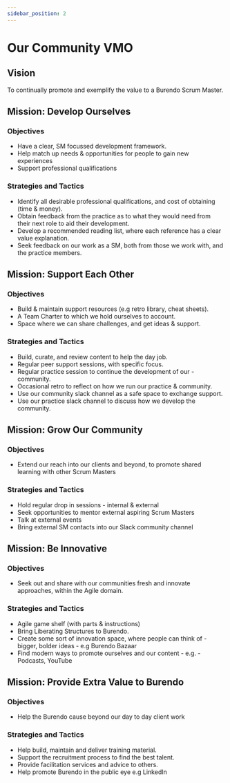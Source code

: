 ```yaml
---
sidebar_position: 2
---
```

# Our Community VMO

## Vision

To continually promote and exemplify the value to a Burendo Scrum Master.

## Mission: Develop Ourselves


### Objectives

- Have a clear, SM focussed development framework.
- Help match up needs & opportunities for people to gain new experiences
- Support professional qualifications

### Strategies and Tactics

- Identify all desirable professional qualifications, and cost of obtaining (time & money).
- Obtain feedback from the practice as to what they would need from their next role to aid their development.
- Develop a recommended reading list, where each reference has a clear value explanation.
- Seek feedback on our work as a SM, both from those we work with, and the practice members.

## Mission: Support Each Other


### Objectives

- Build & maintain support resources (e.g retro library, cheat sheets).
- A Team Charter to which we hold ourselves to account.
- Space where we can share challenges, and get ideas & support.

### Strategies and Tactics

- Build, curate, and review content to help the day job.
- Regular peer support sessions, with specific focus.
- Regular practice session to continue the development of our - community.
- Occasional retro to reflect on how we run our practice & community.
- Use our community slack channel as a safe space to exchange support.
- Use our practice slack channel to discuss how we develop the community.

## Mission: Grow Our Community


### Objectives

- Extend our reach into our clients and beyond, to promote shared learning with other Scrum Masters

### Strategies and Tactics

- Hold regular drop in sessions - internal & external
- Seek opportunities to mentor external aspiring Scrum Masters
- Talk at external events
- Bring external SM contacts into our Slack community channel

## Mission: Be Innovative


### Objectives

- Seek out and share with our communities fresh and innovate approaches, within the Agile domain.

### Strategies and Tactics

- Agile game shelf (with parts & instructions)
- Bring Liberating Structures to Burendo.
- Create some sort of innovation space, where people can think of - bigger, bolder ideas - e.g Burendo Bazaar
- Find modern ways to promote ourselves and our content - e.g. - Podcasts, YouTube

## Mission: Provide Extra Value to Burendo


### Objectives

- Help the Burendo cause beyond our day to day client work

### Strategies and Tactics

- Help build, maintain and deliver training material.
- Support the recruitment process to find the best talent.
- Provide facilitation services and advice to others.
- Help promote Burendo in the public eye e.g LinkedIn
